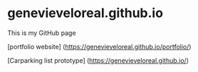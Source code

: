 # genevieveloreal.github.io
This is my GitHub page

[portfolio website] (https://genevieveloreal.github.io/portfolio/)

[Carparking list prototype] (https://genevieveloreal.github.io/)
